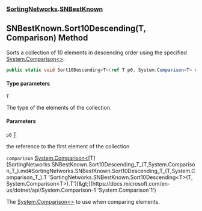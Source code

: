 ### [SortingNetworks](SortingNetworks.md 'SortingNetworks').[SNBestKnown](SortingNetworks.SNBestKnown.md 'SortingNetworks.SNBestKnown')

## SNBestKnown.Sort10Descending<T>(T, Comparison<T>) Method

Sorts a collection of 10 elements in descending order using the specified [System.Comparison&lt;&gt;](https://docs.microsoft.com/en-us/dotnet/api/System.Comparison-1 'System.Comparison`1').

```csharp
public static void Sort10Descending<T>(ref T p0, System.Comparison<T> comparison);
```
#### Type parameters

<a name='SortingNetworks.SNBestKnown.Sort10Descending_T_(T,System.Comparison_T_).T'></a>

`T`

The type of the elements of the collection.
#### Parameters

<a name='SortingNetworks.SNBestKnown.Sort10Descending_T_(T,System.Comparison_T_).p0'></a>

`p0` [T](SortingNetworks.SNBestKnown.Sort10Descending_T_(T,System.Comparison_T_).md#SortingNetworks.SNBestKnown.Sort10Descending_T_(T,System.Comparison_T_).T 'SortingNetworks.SNBestKnown.Sort10Descending<T>(T, System.Comparison<T>).T')

the reference to the first element of the collection

<a name='SortingNetworks.SNBestKnown.Sort10Descending_T_(T,System.Comparison_T_).comparison'></a>

`comparison` [System.Comparison&lt;](https://docs.microsoft.com/en-us/dotnet/api/System.Comparison-1 'System.Comparison`1')[T](SortingNetworks.SNBestKnown.Sort10Descending_T_(T,System.Comparison_T_).md#SortingNetworks.SNBestKnown.Sort10Descending_T_(T,System.Comparison_T_).T 'SortingNetworks.SNBestKnown.Sort10Descending<T>(T, System.Comparison<T>).T')[&gt;](https://docs.microsoft.com/en-us/dotnet/api/System.Comparison-1 'System.Comparison`1')

The [System.Comparison&lt;&gt;](https://docs.microsoft.com/en-us/dotnet/api/System.Comparison-1 'System.Comparison`1') to use when comparing elements.